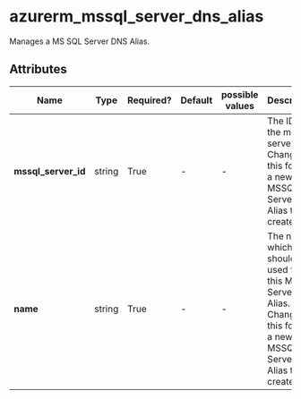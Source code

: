# azurerm_mssql_server_dns_alias

Manages a MS SQL Server DNS Alias.

## Attributes

| Name | Type | Required? | Default  | possible values | Description |
| ---- | ---- | --------- | -------- | ----------- | ----------- |
| **mssql_server_id** | string | True | -  |  -  | The ID of the mssql server. Changing this forces a new MSSQL Server DNS Alias to be created. | 
| **name** | string | True | -  |  -  | The name which should be used for this MSSQL Server DNS Alias. Changing this forces a new MSSQL Server DNS Alias to be created. | 

